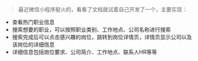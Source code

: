 > 最近微信小程序挺火的，看看了文档就试着自己开发了一个，主要实现：
- 查看热门职业信息
- 搜索想要的职业，可以按照职业类别、工作地点、公司名称进行搜索
- 搜索完成后可以点击感兴趣的岗位，跳转到岗位详情页，详情页显示公司以及该岗位的详细信息
- 详细信息包括岗位要求、公司简介、工作地点、联系人HR等等
